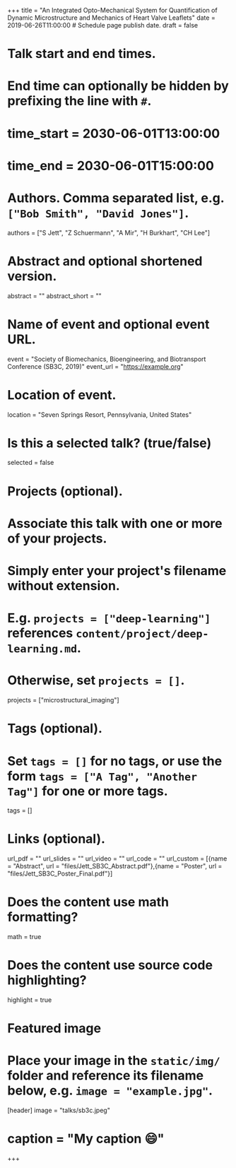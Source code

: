 +++
title = "An Integrated Opto-Mechanical System for Quantification of Dynamic Microstructure and Mechanics of Heart Valve Leaflets"
date = 2019-06-26T11:00:00  # Schedule page publish date.
draft = false

# Talk start and end times.
#   End time can optionally be hidden by prefixing the line with `#`.
# time_start = 2030-06-01T13:00:00
# time_end = 2030-06-01T15:00:00

# Authors. Comma separated list, e.g. `["Bob Smith", "David Jones"]`.
authors = ["S Jett", "Z Schuermann", "A Mir", "H Burkhart", "CH Lee"]

# Abstract and optional shortened version.
abstract = ""
abstract_short = ""

# Name of event and optional event URL.
event = "Society of Biomechanics, Bioengineering, and Biotransport Conference (SB3C, 2019)"
event_url = "https://example.org"

# Location of event.
location = "Seven Springs Resort, Pennsylvania, United States"

# Is this a selected talk? (true/false)
selected = false

# Projects (optional).
#   Associate this talk with one or more of your projects.
#   Simply enter your project's filename without extension.
#   E.g. `projects = ["deep-learning"]` references `content/project/deep-learning.md`.
#   Otherwise, set `projects = []`.
projects = ["microstructural_imaging"]

# Tags (optional).
#   Set `tags = []` for no tags, or use the form `tags = ["A Tag", "Another Tag"]` for one or more tags.
tags = []

# Links (optional).
url_pdf = ""
url_slides = ""
url_video = ""
url_code = ""
url_custom = [{name = "Abstract", url = "files/Jett_SB3C_Abstract.pdf"},{name = "Poster", url = "files/Jett_SB3C_Poster_Final.pdf"}]

# Does the content use math formatting?
math = true

# Does the content use source code highlighting?
highlight = true

# Featured image
# Place your image in the `static/img/` folder and reference its filename below, e.g. `image = "example.jpg"`.
[header]
image = "talks/sb3c.jpeg"
# caption = "My caption :smile:"

+++
